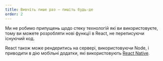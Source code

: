 ```yaml
---
title: Вивчіть лише раз — пишіть будь-де
order: 2
---
```


Ми не робимо припущень щодо стеку технологій які ви використовуєте, тому ви можете розробляти нові функції в React, не переписуючи існуючий код.

React також може рендеритись на сервері, використовуючи Node, і приводити в дію мобільні додатки, які використовують [React Native](https://reactnative.dev/).
